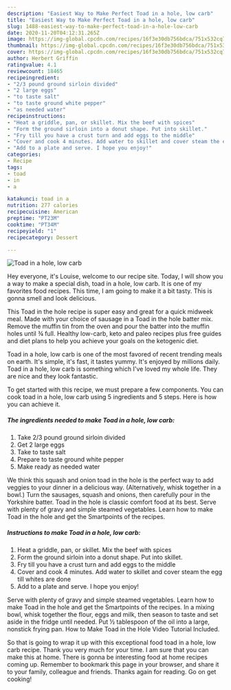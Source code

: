 ```yaml
---
description: "Easiest Way to Make Perfect Toad in a hole, low carb"
title: "Easiest Way to Make Perfect Toad in a hole, low carb"
slug: 1488-easiest-way-to-make-perfect-toad-in-a-hole-low-carb
date: 2020-11-20T04:12:31.265Z
image: https://img-global.cpcdn.com/recipes/16f3e30db756bdca/751x532cq70/toad-in-a-hole-low-carb-recipe-main-photo.jpg
thumbnail: https://img-global.cpcdn.com/recipes/16f3e30db756bdca/751x532cq70/toad-in-a-hole-low-carb-recipe-main-photo.jpg
cover: https://img-global.cpcdn.com/recipes/16f3e30db756bdca/751x532cq70/toad-in-a-hole-low-carb-recipe-main-photo.jpg
author: Herbert Griffin
ratingvalue: 4.1
reviewcount: 18465
recipeingredient:
- "2/3 pound ground sirloin divided"
- "2 large eggs"
- "to taste salt"
- "to taste ground white pepper"
- "as needed water"
recipeinstructions:
- "Heat a griddle, pan, or skillet. Mix the beef with spices"
- "Form the ground sirloin into a donut shape. Put into skillet."
- "Fry till you have a crust turn and add eggs to the middle"
- "Cover and cook 4 minutes. Add water to skillet and cover steam the egg till whites are done"
- "Add to a plate and serve. I hope you enjoy!"
categories:
- Recipe
tags:
- toad
- in
- a

katakunci: toad in a 
nutrition: 277 calories
recipecuisine: American
preptime: "PT23M"
cooktime: "PT34M"
recipeyield: "1"
recipecategory: Dessert

---
```



![Toad in a hole, low carb](https://img-global.cpcdn.com/recipes/16f3e30db756bdca/751x532cq70/toad-in-a-hole-low-carb-recipe-main-photo.jpg)

Hey everyone, it's Louise, welcome to our recipe site. Today, I will show you a way to make a special dish, toad in a hole, low carb. It is one of my favorites food recipes. This time, I am going to make it a bit tasty. This is gonna smell and look delicious.

This Toad in the hole recipe is super easy and great for a quick midweek meal. Made with your choice of sausage in a Toad in the hole batter mix. Remove the muffin tin from the oven and pour the batter into the muffin holes until ¾ full. Healthy low-carb, keto and paleo recipes plus free guides and diet plans to help you achieve your goals on the ketogenic diet.

Toad in a hole, low carb is one of the most favored of recent trending meals on earth. It's simple, it's fast, it tastes yummy. It's enjoyed by millions daily. Toad in a hole, low carb is something which I've loved my whole life. They are nice and they look fantastic.


To get started with this recipe, we must prepare a few components. You can cook toad in a hole, low carb using 5 ingredients and 5 steps. Here is how you can achieve it.

<!--inarticleads1-->

##### The ingredients needed to make Toad in a hole, low carb:

1. Take 2/3 pound ground sirloin divided
1. Get 2 large eggs
1. Take to taste salt
1. Prepare to taste ground white pepper
1. Make ready as needed water


We think this squash and onion toad in the hole is the perfect way to add veggies to your dinner in a delicious way. (Alternatively, whisk together in a bowl.) Turn the sausages, squash and onions, then carefully pour in the Yorkshire batter. Toad in the hole is classic comfort food at its best. Serve with plenty of gravy and simple steamed vegetables. Learn how to make Toad in the hole and get the Smartpoints of the recipes. 

<!--inarticleads2-->

##### Instructions to make Toad in a hole, low carb:

1. Heat a griddle, pan, or skillet. Mix the beef with spices
1. Form the ground sirloin into a donut shape. Put into skillet.
1. Fry till you have a crust turn and add eggs to the middle
1. Cover and cook 4 minutes. Add water to skillet and cover steam the egg till whites are done
1. Add to a plate and serve. I hope you enjoy!


Serve with plenty of gravy and simple steamed vegetables. Learn how to make Toad in the hole and get the Smartpoints of the recipes. In a mixing bowl, whisk together the flour, eggs and milk, then season to taste and set aside in the fridge until needed. Put ½ tablespoon of the oil into a large, nonstick frying pan. How to Make Toad in the Hole Video Tutorial Included. 

So that is going to wrap it up with this exceptional food toad in a hole, low carb recipe. Thank you very much for your time. I am sure that you can make this at home. There is gonna be interesting food at home recipes coming up. Remember to bookmark this page in your browser, and share it to your family, colleague and friends. Thanks again for reading. Go on get cooking!

